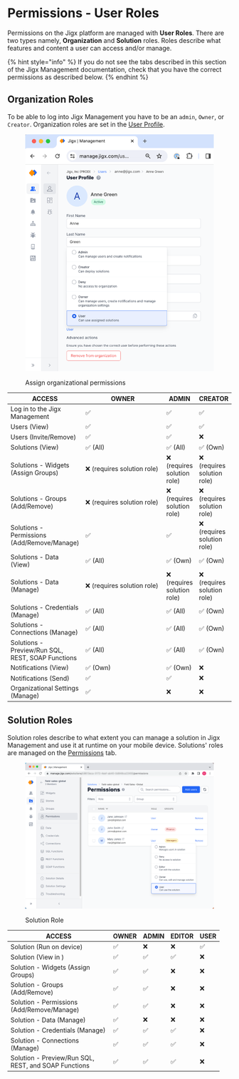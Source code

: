 # Permissions - User Roles

Permissions on the Jigx platform are managed with **User Roles**. There are two types namely, **Organization** and **Solution** roles. Roles describe what features and content a user can access and/or manage.

{% hint style="info" %}
If you do not see the tabs described in this section of the Jigx Management documentation, check that you have the correct permissions as described below.
{% endhint %}

## Organization Roles

To be able to log into Jigx Management you have to be an `admin`, `Owner`, or `Creator`. Organization roles are set in the [User Profile](Users.md).

<figure><img src="../.gitbook/assets/JM-OrgPermissions.png" alt="Assign organizational permissions" width="563"><figcaption><p>Assign organizational permissions</p></figcaption></figure>

<table data-full-width="true"><thead><tr><th>ACCESS</th><th width="184.4296875">OWNER</th><th>ADMIN</th><th>CREATOR</th></tr></thead><tbody><tr><td>Log in to the Jigx Management</td><td>✅</td><td>✅</td><td>✅</td></tr><tr><td>Users (View)</td><td>✅</td><td>✅</td><td>✅</td></tr><tr><td>Users (Invite/Remove)</td><td>✅</td><td>✅</td><td>❌</td></tr><tr><td>Solutions (View)</td><td>✅ (All)</td><td>✅ (All)</td><td>✅ (Own)</td></tr><tr><td>Solutions - Widgets (Assign Groups)</td><td>❌ (requires solution role)</td><td>❌ (requires solution role)</td><td>❌ (requires solution role)</td></tr><tr><td>Solutions - Groups (Add/Remove)</td><td>❌ (requires solution role)</td><td>❌ (requires solution role)</td><td>❌ (requires solution role)</td></tr><tr><td>Solutions - Permissions (Add/Remove/Manage)</td><td>✅</td><td>✅</td><td>❌ (requires solution role)</td></tr><tr><td>Solutions - Data (View)</td><td>✅ (All)</td><td>✅ (Own)</td><td>✅ (Own)</td></tr><tr><td>Solutions - Data (Manage)</td><td>❌ (requires solution role)</td><td>❌ (requires solution role)</td><td>❌ (requires solution role)</td></tr><tr><td>Solutions - Credentials (Manage)</td><td>✅ (All)</td><td>✅ (All)</td><td>✅ (Own)</td></tr><tr><td>Solutions - Connections (Manage)</td><td>✅ (All)</td><td>✅ (All)</td><td>✅ (Own)</td></tr><tr><td>Solutions - Preview/Run SQL, REST, SOAP Functions</td><td>✅ (All)</td><td>✅ (All)</td><td>✅ (Own)</td></tr><tr><td>Notifications (View)</td><td>✅ (Own)</td><td>✅ (Own)</td><td>❌</td></tr><tr><td>Notifications (Send)</td><td>✅</td><td>✅</td><td>❌</td></tr><tr><td>Organizational Settings (Manage)</td><td>✅</td><td>❌</td><td>❌</td></tr></tbody></table>

## Solution Roles

Solution roles describe to what extent you can manage a solution in Jigx Management and use it at runtime on your mobile device. Solutions' roles are managed on the [Permissions](../administration/solutions/permissions.md) tab.

<figure><img src="../.gitbook/assets/JM-UserRoleL.png" alt="Solution Role" width="563"><figcaption><p>Solution Role</p></figcaption></figure>

<table><thead><tr><th width="216.46875">ACCESS</th><th>OWNER</th><th>ADMIN</th><th>EDITOR</th><th>USER</th></tr></thead><tbody><tr><td>Solution (Run on device)</td><td>✅</td><td>❌</td><td>❌</td><td>✅</td></tr><tr><td>Solution (View in )</td><td>✅</td><td>✅</td><td>✅</td><td>❌</td></tr><tr><td>Solution - Widgets (Assign Groups)</td><td>✅</td><td>✅</td><td>❌</td><td>❌</td></tr><tr><td>Solution - Groups (Add/Remove)</td><td>✅</td><td>✅</td><td>❌</td><td>❌</td></tr><tr><td>Solution - Permissions (Add/Remove/Manage)</td><td>✅</td><td>✅</td><td>❌</td><td>❌</td></tr><tr><td>Solution - Data (Manage)</td><td>✅</td><td>❌</td><td>❌</td><td>❌</td></tr><tr><td>Solution - Credentials (Manage)</td><td>✅</td><td>✅</td><td>✅</td><td>❌</td></tr><tr><td>Solution - Connections (Manage)</td><td>✅</td><td>✅</td><td>✅</td><td>❌</td></tr><tr><td>Solution - Preview/Run SQL, REST, and SOAP Functions</td><td>✅</td><td>✅</td><td>✅</td><td>❌</td></tr></tbody></table>
